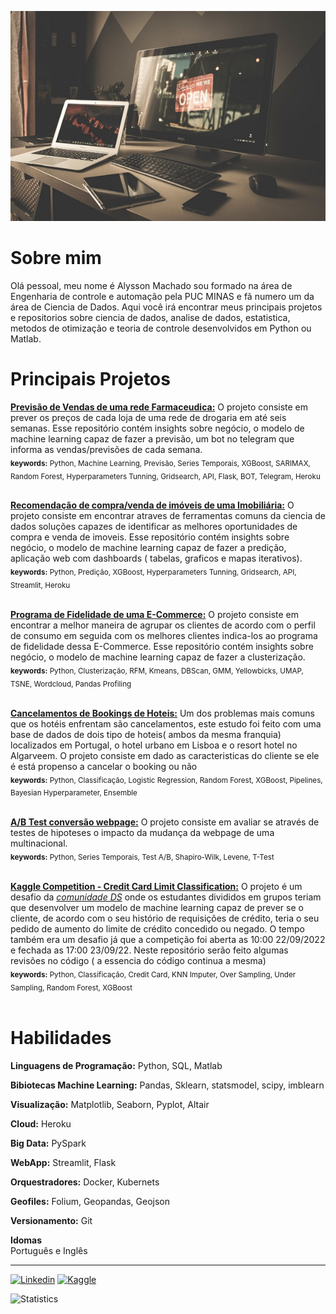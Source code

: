 
[![Image](https://github.com/alyssonvidal/alyssonvidal/blob/main/image.jpg)](https://www.github.com/alyssonvidal/)

# Sobre mim

Olá pessoal, meu nome é Alysson Machado sou formado na área de Engenharia de controle e automação pela PUC MINAS e fã numero um da área de Ciencia de Dados. Aqui você irá encontrar meus principais projetos e repositorios sobre ciencia de dados, analise de dados, estatistica, metodos de otimização e teoria de controle desenvolvidos em Python ou Matlab.<br>

# Principais Projetos

**[Previsão de Vendas de uma rede Farmaceudica:](https://github.com/alyssonvidal/Rossmann-Sales-Forecast#readme)** 
 O projeto consiste em prever os preços de cada loja de uma rede de drogaria em até seis semanas. Esse repositório contém insights sobre negócio, o modelo de machine learning capaz de fazer a previsão, um bot no telegram que informa as vendas/previsões de cada semana.<br>
<sub>**keywords:** Python, Machine Learning, Previsão, Series Temporais, XGBoost, SARIMAX, Random Forest, Hyperparameters Tunning, Gridsearch, API, Flask, BOT, Telegram, Heroku </sub><br><br>
 
 
**[Recomendação de compra/venda de imóveis de uma Imobiliária:](https://github.com/alyssonvidal/House-Sales#readme)** 
 O projeto consiste em encontrar atraves de ferramentas comuns da ciencia de dados soluções capazes de identificar as melhores oportunidades de compra e venda de imoveis. Esse repositório contém insights sobre negócio, o modelo de machine learning capaz de fazer a predição, aplicação web com dashboards ( tabelas, graficos e mapas iterativos).<br>
 <sub>**keywords:** Python, Predição, XGBoost, Hyperparameters Tunning, Gridsearch, API, Streamlit, Heroku </sub><br><br>

 **[Programa de Fidelidade de uma E-Commerce:](https://github.com/alyssonvidal/E-Commerce-Clusterization#readme)** 
 O projeto consiste em encontrar a melhor maneira de agrupar os clientes de acordo com o perfil de consumo em seguida com os melhores clientes indica-los ao programa de fidelidade dessa E-Commerce. Esse repositório contém insights sobre negócio, o modelo de machine learning capaz de fazer a clusterização.<br>
<sub>**keywords:** Python, Clusterização, RFM, Kmeans, DBScan, GMM, Yellowbicks, UMAP, TSNE, Wordcloud, Pandas Profiling</sub><br><br>

 **[Cancelamentos de Bookings de Hoteis:](https://github.com/alyssonvidal/Hotel-Booking-Cancelations#readme)** 
 Um dos problemas mais comuns que os hotéis enfrentam são cancelamentos, este estudo foi feito com uma base de dados de dois tipo de hoteis( ambos da mesma franquia) localizados em Portugal, o hotel urbano em Lisboa e o resort hotel no Algarveem. O projeto consiste em dado as caracteristicas do cliente se ele é está propenso a cancelar o booking ou não<br>
<sub>**keywords:** Python, Classificação, Logistic Regression, Random Forest, XGBoost, Pipelines, Bayesian Hyperparameter, Ensemble</sub><br><br>

 **[A/B Test conversão webpage:]( https://github.com/alyssonvidal/webpage_conversion_test_ab)** 
 O projeto consiste em avaliar se através de testes de hipoteses o impacto da mudança da webpage de uma multinacional.<br>
 <sub>**keywords:** Python, Series Temporais, Test A/B, Shapiro-Wilk, Levene, T-Test</sub><br><br>
 
  **[Kaggle Competition - Credit Card Limit Classification:](https://github.com/alyssonvidal/Credit-Card-Limit-Classification)** 
 O projeto é um desafio da *[comunidade DS](https://comunidadeds.com/)* onde os estudantes divididos em grupos teriam que desenvolver um modelo de machine learning capaz de prever se o cliente, de acordo com o seu histório de requisições de crédito, teria o seu pedido de aumento do limite de crédito concedido ou negado. O tempo também era um desafio já que a competição foi aberta as 10:00 22/09/2022 e fechada as 17:00 23/09/22. Neste repositório serão feito algumas revisões no código ( a essencia do código continua a mesma)<br>
 <sub>**keywords:** Python, Classificação, Credit Card, KNN Imputer, Over Sampling, Under Sampling, Random Forest, XGBoost</sub><br><br>

# Habilidades

**Linguagens de Programação:** Python, SQL, Matlab

**Bibiotecas Machine Learning:** Pandas, Sklearn, statsmodel, scipy, imblearn

**Visualização:** Matplotlib, Seaborn, Pyplot, Altair

**Cloud:** Heroku

**Big Data:** PySpark

**WebApp:** Streamlit, Flask

**Orquestradores:** Docker, Kubernets

**Geofiles:** Folium, Geopandas, Geojson

**Versionamento:** Git

 
 **Idomas**<br> 
 Português e Inglês<br>
 
 ***
 
[![Linkedin](https://img.shields.io/badge/LinkedIn-0077B5?style=for-the-badge&logo=linkedin&logoColor=white)](https://www.linkedin.com/in/alyssonmach/)
[![Kaggle](https://img.shields.io/badge/Kaggle-20BEFF?style=for-the-badge&logo=Kaggle&logoColor=white)](https://www.kaggle.com/alyssonvidal/)


![Statistics](https://github-readme-stats.vercel.app/api?username=alyssonvidal&count_private=true)
